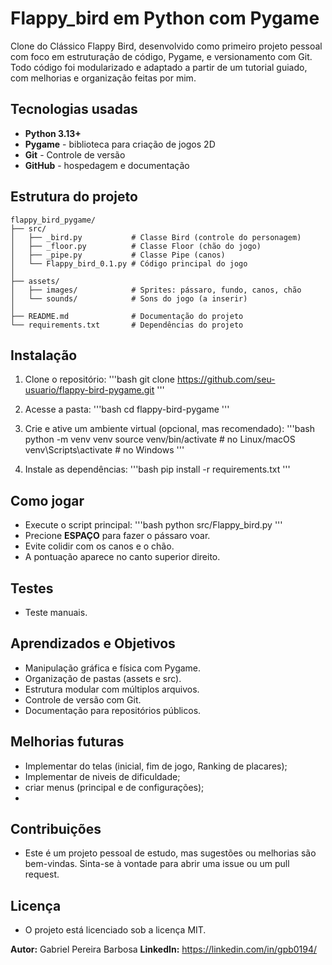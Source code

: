# Flappy_bird em Python com Pygame
Clone do Clássico Flappy Bird, desenvolvido como primeiro projeto pessoal com foco em estruturação de código, Pygame, e versionamento com Git. Todo código foi modularizado e adaptado a partir de um tutorial guiado, com melhorias e organização feitas por mim.

## Tecnologias usadas
- **Python 3.13+**
- **Pygame** - biblioteca para criação de jogos 2D
- **Git** - Controle de versão
- **GitHub** - hospedagem e documentação

## Estrutura do projeto
```
flappy_bird_pygame/
├── src/
│   ├── _bird.py           # Classe Bird (controle do personagem)
│   ├── _floor.py          # Classe Floor (chão do jogo)
│   ├── _pipe.py           # Classe Pipe (canos)
│   └── Flappy_bird_0.1.py # Código principal do jogo
│
├── assets/
│   ├── images/            # Sprites: pássaro, fundo, canos, chão
│   └── sounds/            # Sons do jogo (a inserir)
│
├── README.md              # Documentação do projeto
└── requirements.txt       # Dependências do projeto
```

## Instalação
1. Clone o repositório:
   '''bash git clone https://github.com/seu-usuario/flappy-bird-pygame.git '''
   
2. Acesse a pasta:
   '''bash
      cd flappy-bird-pygame
   '''

3. Crie e ative um ambiente virtual (opcional, mas recomendado):
   '''bash
      python -m venv venv
      source venv/bin/activate  # no Linux/macOS
      venv\Scripts\activate     # no Windows
   '''
4. Instale as dependências:
   '''bash
      pip install -r requirements.txt
   '''




## Como jogar
- Execute o script principal:
   '''bash
      python src/Flappy_bird.py
   '''
- Precione **ESPAÇO** para fazer o pássaro voar.
- Evite colidir com os canos e o chão.
- A pontuação aparece no canto superior direito.

## Testes
- Teste manuais. 

## Aprendizados e Objetivos
- Manipulação gráfica e física com Pygame.
- Organização de pastas (assets e src).
- Estrutura modular com múltiplos arquivos.
- Controle de versão com Git.
- Documentação para repositórios públicos.

## Melhorias futuras
- Implementar do telas (inicial, fim de jogo, Ranking de placares);
- Implementar de niveis de dificuldade;
- criar menus (principal e de configurações);
- 

## Contribuições
- Este é um projeto pessoal de estudo, mas sugestões ou melhorias são bem-vindas.
Sinta-se à vontade para abrir uma issue ou um pull request.

## Licença
- O projeto está licenciado sob a licença MIT.

**Autor:** Gabriel Pereira Barbosa
**LinkedIn:** https://linkedin.com/in/gpb0194/
